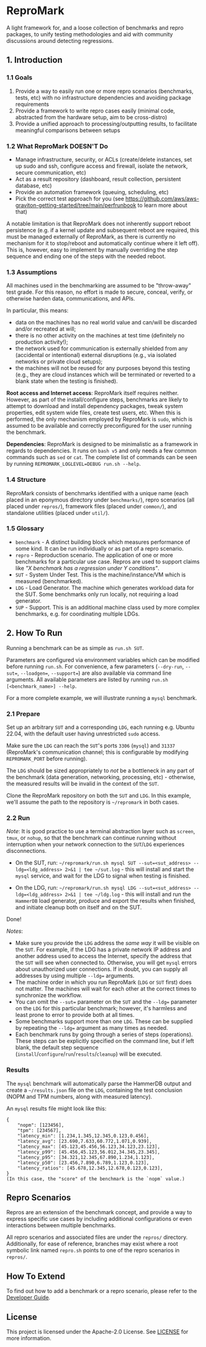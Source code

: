 # ReproMark

A light framework for, and a loose collection of benchmarks and repro packages, to unify testing methodologies and aid with community discussions around detecting regressions.

## 1. Introduction

### 1.1 Goals
1. Provide a way to easily run one or more repro scenarios (benchmarks, tests, etc) with no infrastructure dependencies and avoiding package requirements 
1. Provide a framework to write repro cases easily (minimal code, abstracted from the hardware setup, aim to be cross-distro)
1. Provide a unified approach to processing/outputting results, to facilitate meaningful comparisons between setups

### 1.2 What ReproMark DOESN'T Do
* Manage infrastructure, security, or ACLs (create/delete instances, set up sudo and ssh, configure access and firewall, isolate the network, secure communication, etc)
* Act as a result repository (dashboard, result collection, persistent database, etc)
* Provide an automation framework (queuing, scheduling, etc)
* Pick the correct test approach for you (see https://github.com/aws/aws-graviton-getting-started/tree/main/perfrunbook to learn more about that)

A notable limitation is that ReproMark does not inherently support reboot persistence (e.g. if a kernel update and subsequent reboot are required, this must be managed externally of ReproMark, as there is currently no mechanism for it to stop/reboot and automatically continue where it left off). This is, however, easy to implement by manually overriding the step sequence and ending one of the steps with the needed reboot.

### 1.3 Assumptions

All machines used in the benchmarking are assumed to be "throw-away" test grade. For this reason, no effort is made to secure, conceal, verify, or otherwise harden data, communications, and APIs.

In particular, this means:
* data on the machines has no real world value and can/will be discarded and/or recreated at will;
* there is no other activity on the machines at test time (definitely no production activity!);
* the network used for communication is externally shielded from any (accidental or intentional) external disruptions (e.g., via isolated networks or private cloud setups);
* the machines will not be reused for any purposes beyond this testing (e.g., they are cloud instances which will be terminated or reverted to a blank state when the testing is finished).

**Root access and Internet access**: ReproMark itself requires neither. However, as part of the install/configure steps, benchmarks are likely to attempt to download and install dependency packages, tweak system properties, edit system wide files, create test users, etc.
When this is performed, the only mechanism employed by ReproMark is `sudo`, which is assumed to be available and correctly preconfigured for the user running the benchmark.

**Dependencies**: ReproMark is designed to be minimalistic as a framework in regards to dependencies. It runs on `bash v5` and only needs a few common commands such as `sed` or `cat`. The complete list of commands can be seen by running `REPROMARK_LOGLEVEL=DEBUG run.sh --help`.

### 1.4 Structure

ReproMark consists of benchmarks identified with a unique name (each placed in an eponymous directory under `benchmarks/`), repro scenarios (all placed under `repros/`), framework files (placed under `common/`), and standalone utilities (placed under `util/`).

### 1.5 Glossary

* `benchmark` - A distinct building block which measures performance of some kind. It can be run individually or as part of a repro scenario.
* `repro` - Reproduction scenario. The application of one or more benchmarks for a particular use case. Repros are used to support claims like *"X benchmark has a regression under Y conditions"*.
* `SUT` - System Under Test. This is the machine/instance/VM which is measured (benchmarked).
* `LDG` - Load Generator. The machine which generates workload data for the SUT. Some benchmarks only run locally, not requiring a load generator.
* `SUP` - Support. This is an additional machine class used by more complex benchmarks, e.g. for coordinating multiple LDGs.

## 2. How To Run

Running a benchmark can be as simple as `run.sh SUT`.

Parameters are configured via environment variables which can be modified before running `run.sh`. For convenience, a few parameters (`--dry-run`, `--sut=`, `--loadgen=`, `--support=`) are also available via command line arguments.
All available parameters are listed by running `run.sh [<benchmark_name>] --help`.

For a more complete example, we will illustrate running a `mysql` benchmark.

### 2.1 Prepare

Set up an arbitrary `SUT` and a corresponding `LDG`, each running e.g. Ubuntu 22.04, with the default user having unrestricted `sudo` access.

Make sure the `LDG` can reach the `SUT`'s ports `3306` (`mysql`) and `31337` (ReproMark's communication channel; this is configurable by modifying `REPROMARK_PORT` before running).

The `LDG` should be sized appropriately to *not* be a bottleneck in any part of the benchmark (data generation, networking, processing, etc) - otherwise, the measured results will be invalid in the context of the `SUT`.

Clone the ReproMark repository on both the `SUT` and `LDG`. In this example, we'll assume the path to the repository is `~/repromark` in both cases.

### 2.2 Run

*Note*: It is good practice to use a terminal abstraction layer such as `screen`, `tmux`, or `nohup`, so that the benchmark can continue running without interruption when your network connection to the `SUT`/`LDG` experiences disconnections.

* On the SUT, run: `~/repromark/run.sh mysql SUT --sut=<sut_address> --ldg=<ldg_address> 2>&1 | tee ~/sut.log` - this will install and start the `mysql` service, and wait for the LDG to signal when testing is finished.

* On the LDG, run: `~/repromark/run.sh mysql LDG --sut=<sut_address> --ldg=<ldg_address> 2>&1 | tee ~/ldg.log` - this will install and run the `HammerDB` load generator, produce and export the results when finished, and initiate cleanup both on itself and on the SUT.

Done!

*Notes*:
* Make sure you provide the `LDG` address the *same way* it will be visible on the `SUT`. For example, if the LDG has a private network IP address and another address used to access the Internet, specify the address that the `SUT` will see when connected to. Otherwise, you will get `mysql` errors about unauthorized user connections. If in doubt, you can supply all addresses by using multiple `--ldg=` arguments.
* The machine order in which you run ReproMark (`LDG` or `SUT` first) does not matter. The machines will wait for each other at the correct times to synchronize the workflow.
* You can omit the `--sut=` parameter on the `SUT` and the `--ldg=` parameter on the `LDG` for this particular benchmark; however, it's harmless and least prone to error to provide both at all times.
* Some benchmarks support more than one `LDG`. These can be supplied by repeating the `--ldg=` argument as many times as needed.
* Each benchmark runs by going through a series of steps (operations). These steps can be explicitly specified on the command line, but if left blank, the default step sequence (`install`/`configure`/`run`/`results`/`cleanup`) will be executed.

### Results

The `mysql` benchmark will automatically parse the HammerDB output and create a `~/results.json` file on the `LDG`, containing the test conclusion (NOPM and TPM numbers, along with measured latency).

An `mysql` results file might look like this:
```
{
    "nopm": [123456],
    "tpm": [234567],
    "latency_min": [1.234,1.345,12.345,0.123,0.456],
    "latency_avg": [23.690,7.633,60.772,1.071,0.939],
    "latency_max": [45.123,45.456,56.123,34.123,23.123],
    "latency_p99": [45.456,45.123,56.012,34.345,23.345],
    "latency_p95": [34.321,12.345,67.890,1.234,1.123],
    "latency_p50": [23.456,7.890,6.789,1.123,0.123],
    "latency_ratios": [45.678,12.345,12.678,0.123,0.123],
}
(In this case, the "score" of the benchmark is the `nopm` value.)
```

## Repro Scenarios

Repros are an extension of the benchmark concept, and provide a way to express specific use cases by including additional configurations or even interactions between multiple benchmarks.

All repro scenarios and associated files are under the `repros/` directory. Additionally, for ease of reference, branches may exist where a root symbolic link named `repro.sh` points to one of the repro scenarios in `repros/`.

## How To Extend

To find out how to add a benchmark or a repro scenario, please refer to the [Developer Guide](CONTRIBUTING.md).

## License

This project is licensed under the Apache-2.0 License. See [LICENSE](LICENSE) for more information.
